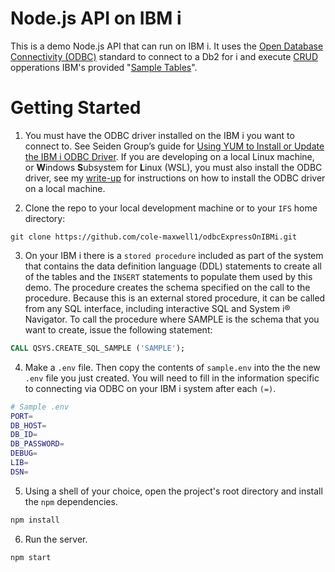 # Node.js API on IBM i
This is a demo Node.js API that can run on IBM i. It uses the [Open Database Connectivity (ODBC)](https://en.wikipedia.org/wiki/Open_Database_Connectivity) standard to connect to a Db2 for i and execute [CRUD](https://en.wikipedia.org/wiki/Create,_read,_update_and_delete) opperations IBM's provided "[Sample Tables](https://www.ibm.com/docs/en/i/7.4?topic=tables-sample)".
# Getting Started
1. You must have the ODBC driver installed on the IBM i you want to connect to. See Seiden Group’s guide for [Using YUM to Install or Update the IBM i ODBC Driver](https://www.seidengroup.com/2022/07/11/using-yum-to-install-or-update-the-ibm-i-odbc-driver/). If you are developing on a local Linux machine, or  **W**indows **S**ubsystem for **L**inux (WSL), you must also install the ODBC driver, see my [write-up](https://colemaxwell.dev/posts/ibmi-odbc-on-linux/) for instructions on how to install the ODBC driver on a local machine.

2. Clone the repo to your local development machine or to your `IFS` home directory:

```shell
git clone https://github.com/cole-maxwell1/odbcExpressOnIBMi.git
``` 

3. On your IBM i there is a `stored procedure` included as part of the system that contains the data definition language (DDL) statements to create all of the tables and the `INSERT` statements to populate them used by this demo. The procedure creates the schema specified on the call to the procedure. Because this is an external stored procedure, it can be called from any SQL interface, including interactive SQL and System i® Navigator. To call the procedure where SAMPLE is the schema that you want to create, issue the following statement:
```sql
CALL QSYS.CREATE_SQL_SAMPLE ('SAMPLE');
```

4. Make a `.env` file. Then copy the contents of `sample.env` into the the new `.env` file you just created. You will need to fill in the information specific to connecting via ODBC on your IBM i system after each `(=)`.
```sh
# Sample .env
PORT=
DB_HOST=
DB_ID=
DB_PASSWORD=
DEBUG=
LIB=
DSN=
```
5. Using a shell of your choice, open the project's root directory and install the `npm` dependencies.
```sh
npm install
```
6. Run the server.
```sh
npm start
```
